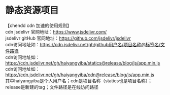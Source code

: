 # 静态资源项目 <br/>
【chendd cdn 加速的使用规则】 <br/>
cdn jsdelivr 官网地址：https://www.jsdelivr.com/ <br/>
jsdelivr gitHub 官网地址：https://github.com/jsdelivr/jsdelivr <br/>
cdn访问地址如：https://cdn.jsdelivr.net/gh/github用户名/项目名称@标签名/文件路径 <br/>
cdn访问地址如：https://cdn.jsdelivr.net/gh/haiyangyiba/statics@release/blog/js/app.min.js <br/>
cdn访问地址如：https://cdn.jsdelivr.net/gh/haiyangyiba/cdn@release/blog/js/app.min.js <br/> 其中haiyangyiba是个人用户名；cdn是项目名称（statics也是项目名称）；release是新建的tag；文件路径是在线访问路径

